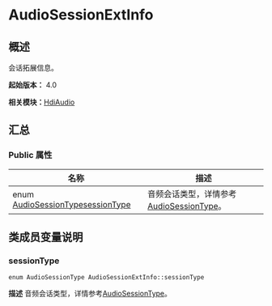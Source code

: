 # AudioSessionExtInfo


## 概述

会话拓展信息。

**起始版本：** 4.0

**相关模块：**[HdiAudio](_hdi_audio_v11.md)


## 汇总


### Public 属性

| 名称 | 描述 | 
| -------- | -------- |
| enum [AudioSessionType](_hdi_audio_v11.md#audiosessiontype)[sessionType](#sessiontype) | 音频会话类型，详情参考[AudioSessionType](_hdi_audio_v11.md#audiosessiontype)。  | 


## 类成员变量说明


### sessionType

```
enum AudioSessionType AudioSessionExtInfo::sessionType
```
**描述**
音频会话类型，详情参考[AudioSessionType](_hdi_audio_v11.md#audiosessiontype)。
